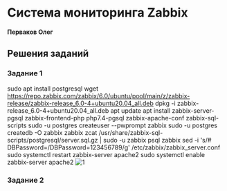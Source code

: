 # Система мониторинга Zabbix

**Перваков Олег**

## Решения заданий

### Задание 1
sudo apt install postgresql
wget https://repo.zabbix.com/zabbix/6.0/ubuntu/pool/main/z/zabbix-release/zabbix-release_6.0-4+ubuntu20.04_all.deb
dpkg -i zabbix-release_6.0-4+ubuntu20.04_all.deb
apt update
apt install zabbix-server-pgsql zabbix-frontend-php php7.4-pgsql zabbix-apache-conf zabbix-sql-scripts
sudo -u postgres createuser --pwprompt zabbix
sudo -u postgres createdb -O zabbix zabbix
zcat /usr/share/zabbix-sql-scripts/postgresql/server.sql.gz | sudo -u zabbix psql zabbix
sed -i 's/# DBPassword=/DBPassword=123456789/g' /etc/zabbix/zabbix_server.conf
sudo systemctl restart zabbix-server apache2
sudo systemctl enable zabbix-server apache2
![1](https://github.com/user-attachments/assets/b951fa88-ab4a-4b4e-a936-96b3fe4acdc1)
### Задание 2






